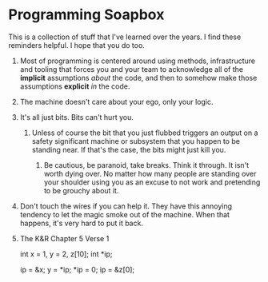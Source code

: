 # Programming Soapbox

This is a collection of stuff that I've learned over the 
years. I find these reminders helpful. I hope that you do 
too.

1. Most of programming is centered around using methods,
infrastructure and tooling that forces you and your team
to acknowledge all of the **implicit** assumptions *about* 
the code, and then to somehow make those assumptions 
**explicit** *in* the code.

2. The machine doesn't care about your ego, only your logic.

3. It's all just bits. Bits can't hurt you.

    1. Unless of course the bit that you just flubbed triggers an 
    output on a safety significant machine or subsystem that you 
    happen to be standing near. If that's the case, the bits might 
    just kill you. 

        1. Be cautious, be paranoid, take breaks. Think it through.
        It isn't worth dying over. No matter how many people are 
        standing over your shoulder using you as an excuse to not
        work and pretending to be grouchy about it.

4. Don't touch the wires if you can help it. They have this
annoying tendency to let the magic smoke out of the machine.
When that happens, it's very hard to put it back.

5. The K&R Chapter 5 Verse 1
    
    int x = 1, y = 2, z[10];
    int *ip;

    ip = &x;
    y = *ip;
    *ip = 0;
    ip = &z[0]; 

